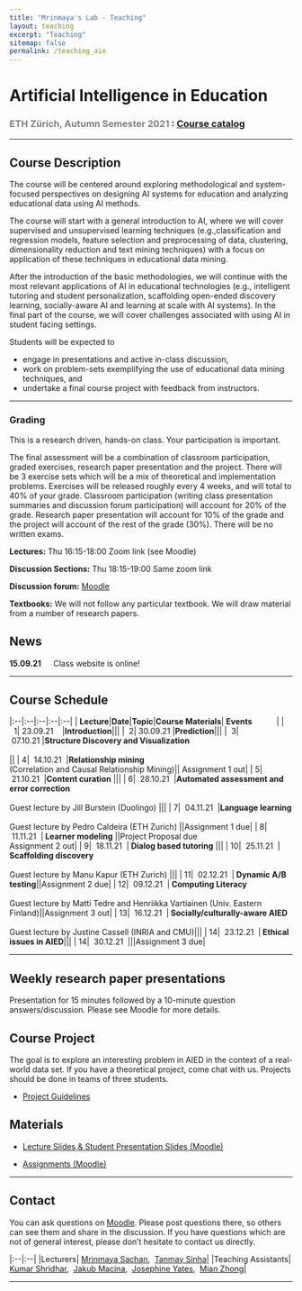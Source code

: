 ```yaml
---
title: "Mrinmaya's Lab - Teaching"
layout: teaching
excerpt: "Teaching"
sitemap: false
permalink: /teaching_aie
---
```


# Artificial Intelligence in Education
### <font color=gray>ETH Zürich, Autumn Semester 2021 </font>: [Course catalog](http://www.vvz.ethz.ch/lerneinheitPre.do?semkez=2021W&lerneinheitId=156340&lang=en)

___

## Course Description
The course will be centered around exploring methodological and system-focused perspectives on designing AI systems for education and analyzing educational data using AI methods. 

The course will start with a general introduction to AI, where we will cover supervised and unsupervised learning techniques (e.g.,classification and regression models, feature selection and preprocessing of data, clustering, dimensionality reduction and text mining techniques) with a focus on application of these techniques in educational data mining. 

After the introduction of the basic methodologies, we will continue with the most relevant applications of AI in educational technologies (e.g., intelligent tutoring and student personalization, scaffolding open-ended discovery learning, socially-aware AI and learning at scale with AI systems). In the final part of the course, we will cover challenges associated with using AI in student facing settings.

Students will be expected to 
- engage in presentations and active in-class discussion, 
- work on problem-sets exemplifying the use of educational data mining techniques, and 
- undertake a final course project with feedback from instructors.

___

### **Grading**
This is a research driven, hands-on class. Your participation is important.

The final assessment will be a combination of classroom participation, graded exercises, research paper presentation and the project. There will be 3 exercise sets which will be a mix of theoretical and implementation problems. Exercises will be released roughly every 4 weeks, and will total to 40% of your grade. Classroom participation (writing class presentation summaries and discussion forum participation) will account for 20% of the grade. Research paper presentation will account for 10% of the grade and the project will account of the rest of the grade (30%). There will be no written exams.

**Lectures:** Thu 16:15-18:00 Zoom link (see Moodle)

**Discussion Sections:**  Thu 18:15-19:00 Same zoom link

**Discussion forum:** [Moodle](https://moodle-app2.let.ethz.ch/mod/forum/view.php?id=633843)

**Textbooks:**
We will not follow any particular textbook. We will draw material from a number of research papers.

## News
**15.09.21**    Class website is online!

___

## Course Schedule

|:--|:--|:--|:--|:--|
|&nbsp;<b>Lecture</b>|<b>Date</b>|<b>Topic</b>|<b>Course Materials</b>| <b>Events</b> &nbsp;&nbsp;&nbsp;&nbsp;&nbsp;&nbsp;&nbsp;&nbsp;&nbsp;&nbsp;|
|&nbsp;&nbsp;1|&nbsp;23.09.21&nbsp;&nbsp;&nbsp;&nbsp;|<b>Introduction</b>|||
|&nbsp;&nbsp;2|&nbsp;30.09.21&nbsp;|<b>Prediction</b>|||
|&nbsp;&nbsp;3|&nbsp;07.10.21&nbsp;|<b>Structure Discovery and Visualization </b> <br><br>||
|&nbsp;4| &nbsp;14.10.21&nbsp; |<b>Relationship mining</b><br>(Correlation and Causal Relationship Mining)|| Assignment 1 out|
|&nbsp;5| &nbsp;21.10.21&nbsp; |<b>Content curation</b> |||
|&nbsp;6| &nbsp;28.10.21&nbsp; |<b>Automated assessment and error correction</b><br><br> Guest lecture by Jill Burstein (Duolingo) |||
|&nbsp;7| &nbsp;04.11.21&nbsp; |<b>Language learning</b><br><br> Guest lecture by Pedro Caldeira (ETH Zurich) ||Assignment 1 due|
|&nbsp;8| &nbsp;11.11.21&nbsp; |<b> Learner modeling</b> ||Project Proposal due <br> Assignment 2 out|
|&nbsp;9| &nbsp;18.11.21&nbsp; |<b> Dialog based tutoring</b> |||
|&nbsp;10| &nbsp;25.11.21&nbsp; |<b> Scaffolding discovery</b><br><br> Guest lecture by Manu Kapur (ETH Zurich) |||
|&nbsp;11| &nbsp;02.12.21&nbsp; |<b> Dynamic A/B testing</b>||Assignment 2 due|
|&nbsp;12| &nbsp;09.12.21&nbsp; |<b> Computing Literacy</b><br><br> Guest lecture by Matti Tedre and Henriikka Vartiainen (Univ. Eastern Finland)||Assignment 3 out|
|&nbsp;13| &nbsp;16.12.21&nbsp; |<b> Socially/culturally-aware AIED</b><br><br> Guest lecture by Justine Cassell (INRIA and CMU)|||
|&nbsp;14| &nbsp;23.12.21&nbsp; |<b> Ethical issues in AIED</b>|||
|&nbsp;14| &nbsp;30.12.21&nbsp; |||Assignment 3 due|
___

## Weekly research paper presentations

Presentation for 15 minutes followed by a 10-minute question answers/discussion. Please see Moodle for more details.

## Course Project

The goal is to explore an interesting problem in AIED in the context of a real-world data set. If you have a theoretical project, come chat with us. Projects should be done in teams of three students.

-   [Project Guidelines](https://docs.google.com/document/d/1zKx_P8KdGYjp06Jm92QIsn0IRewpHDBzPETuB9GZaD0)

## Materials
-   [Lecture Slides & Student Presentation Slides (Moodle)](https://moodle-app2.let.ethz.ch/)

-   [Assignments (Moodle)](https://moodle-app2.let.ethz.ch/)

___

## Contact

You can ask questions on [Moodle](https://moodle-app2.let.ethz.ch/mod/forum/view.php?id=633843). Please post questions there, so others can see them and share in the discussion. If you have questions which are not of general interest, please don’t hesitate to contact us directly.

|:--|:--|
|Lecturers| [Mrinmaya Sachan](http://www.mrinmaya.io/),&nbsp; [Tanmay Sinha](mailto:tanmay.sinha@gess.ethz.ch)|
|Teaching Assistants| [Kumar Shridhar](mailto:shridhar.kumar@inf.ethz.ch),&nbsp; [Jakub Macina](mailto:jakub.macina@inf.ethz.ch),&nbsp; [Josephine Yates](mailto:josephine.yates@inf.ethz.ch),&nbsp; [Mian Zhong](mailto:mzhong@student.ethz.ch)|

___
